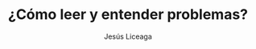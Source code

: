 ---
title: "¿Cómo leer y entender problemas?"
year: 2023
thumbnail: "assets/img/Logo-ommgto.png"
topic: "Métodos de ataque de problemas"
file: "assets/pdf/Material/Como-leer-y-entender-problemas.pdf"
author: "Jesús Liceaga"
level: "Básico"
alttext: "Lee de nuevo. Ahora aprende a leer."
---